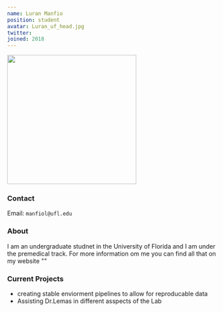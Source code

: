 ```yaml
---
name: Luran Manfio
position: student
avatar: Luran_uf_head.jpg
twitter:
joined: 2018
---
```


<img width="300" src="{{site.baseurl}}/images/people/{{page.avatar}}" data-action="zoom">

### Contact

Email: `manfiol@ufl.edu`<br>

### About

I am an undergraduate studnet in the University of Florida and I am under the premedical track. For more information om me you can find all that on my website ""

### Current Projects

- creating stable enviorment pipelines to allow for reproducable data 
- Assisting Dr.Lemas in different asspects of the Lab 